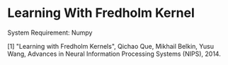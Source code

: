 # Learning With Fredholm Kernel

System Requirement:
  Numpy

[1] "Learning with Fredholm Kernels",
    Qichao Que, Mikhail Belkin, Yusu Wang, 
    Advances in Neural Information Processing Systems (NIPS), 2014.

